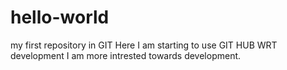 # hello-world
my first repository in GIT
Here I am starting to use GIT HUB WRT development
I am more intrested towards
development.
